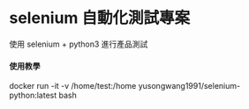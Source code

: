# selenium 自動化測試專案

使用 selenium + python3 進行產品測試 

#### 使用教學

  docker run -it -v /home/test:/home yusongwang1991/selenium-python:latest bash
